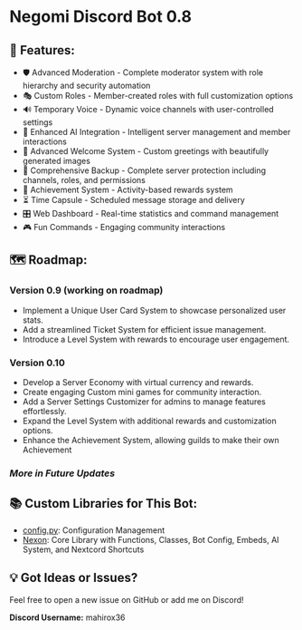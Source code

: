 # Negomi Discord Bot 0.8

## 🚀 Features:

- 🛡️ Advanced Moderation - Complete moderator system with role hierarchy and security automation
- 🎭 Custom Roles - Member-created roles with full customization options
- 🔊 Temporary Voice - Dynamic voice channels with user-controlled settings
- 🤖 Enhanced AI Integration - Intelligent server management and member interactions
- 👋 Advanced Welcome System - Custom greetings with beautifully generated images
- 💾 Comprehensive Backup - Complete server protection including channels, roles, and permissions
- 🎯 Achievement System - Activity-based rewards system
- ⏳ Time Capsule - Scheduled message storage and delivery
- 🎛️ Web Dashboard - Real-time statistics and command management
- 🎮 Fun Commands - Engaging community interactions

## 🗺️ Roadmap:

### Version 0.9 (working on roadmap)

- Implement a Unique User Card System to showcase personalized user stats.
- Add a streamlined Ticket System for efficient issue management.
- Introduce a Level System with rewards to encourage user engagement.

### Version 0.10

- Develop a Server Economy with virtual currency and rewards.
- Create engaging Custom mini games for community interaction.
- Add a Server Settings Customizer for admins to manage features effortlessly.
- Expand the Level System with additional rewards and customization options.
- Enhance the Achievement System, allowing guilds to make their own Achievement

### *More in Future Updates*

## 📚 Custom Libraries for This Bot:

- [config.py](https://github.com/mahirox36/Negomi/blob/main/modules/config.py): Configuration Management
- [Nexon](https://github.com/mahirox36/Negomi/blob/main/modules/Nexon/): Core Library with Functions, Classes, Bot Config, Embeds, AI System, and Nextcord Shortcuts

## 💡 Got Ideas or Issues?

Feel free to open a new issue on GitHub or add me on Discord!

**Discord Username:** mahirox36
